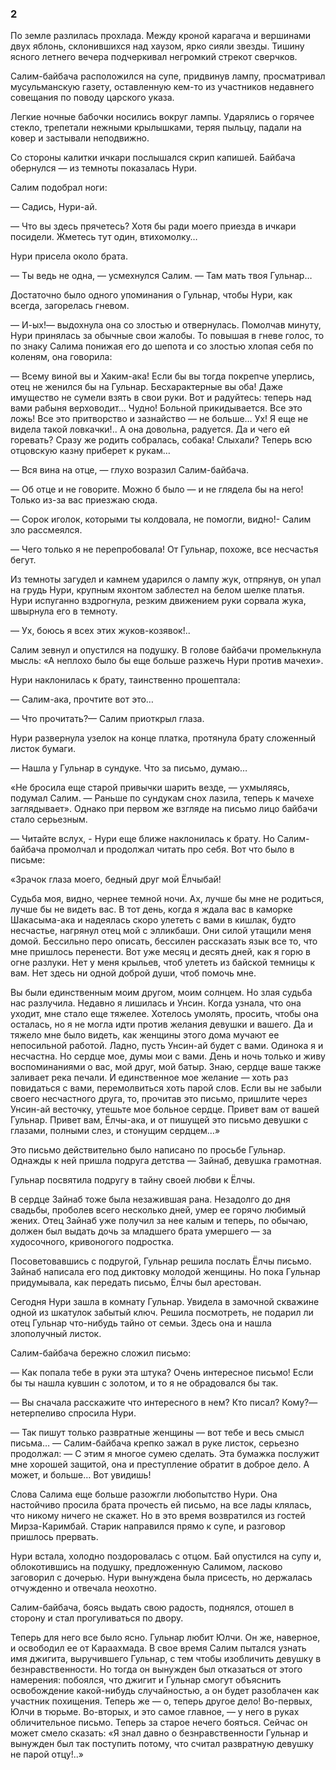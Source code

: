 ### 2

По земле разлилась прохлада.
Между кроной карагача и вершинами двух яблонь, склонившихся над хаузом, ярко сияли звезды.
Тишину ясного летнего вечера подчеркивал негромкий стрекот сверчков.

Салим-байбача расположился на супе, придвинув лампу, просматривал мусульманскую газету, оставленную кем-то из участников недавнего совещания по поводу царского указа.

Легкие ночные бабочки носились вокруг лампы.
Ударялись о горячее стекло, трепетали нежными крылышками, теряя пыльцу, падали на ковер и застывали неподвижно.

Со стороны калитки ичкари послышался скрип капишей.
Байбача обернулся — из темноты показалась Нури.

Салим подобрал ноги:

— Садись, Нури-ай.

— Что вы здесь прячетесь?
Хотя бы ради моего приезда в ичкари посидели.
Жметесь тут один, втихомолку…

Нури присела около брата.

— Ты ведь не одна, — усмехнулся Салим.
— Там мать твоя Гульнар…

Достаточно было одного упоминания о Гульнар, чтобы Нури, как всегда, загорелась гневом.

— И-ых!— выдохнула она со злостью и отвернулась.
Помолчав минуту, Нури принялась за обычные свои жалобы.
То повышая в гневе голос, то по знаку Салима понижая его до шепота и со злостью хлопая себя по коленям, она говорила:

— Всему виной вы и Хаким-ака!
Если бы вы тогда покрепче уперлись, отец не женился бы на Гульнар.
Бесхарактерные вы оба!
Даже имущество не сумели взять в свои руки.
Вот и радуйтесь: теперь над вами рабыня верховодит…
Чудно!
Больной прикидывается.
Все это ложь!
Все это притворство и зазнайство — не больше…
Ух!
Я еще не видела такой ловкачки!..
А она довольна, радуется.
Да и чего ей горевать?
Сразу же родить собралась, собака!
Слыхали?
Теперь всю отцовскую казну приберет к рукам…

— Вся вина на отце, — глухо возразил Салим-байбача.

— Об отце и не говорите.
Можно б было — и не глядела бы на него!
Только из-за вас приезжаю сюда.

— Сорок иголок, которыми ты колдовала, не помогли, видно!- Салим зло рассмеялся.

— Чего только я не перепробовала!
От Гульнар, похоже, все несчастья бегут.

Из темноты загудел и камнем ударился о лампу жук, отпрянув, он упал на грудь Нури, крупным яхонтом заблестел на белом шелке платья.
Нури испуганно вздрогнула, резким движением руки сорвала жука, швырнула его в темноту.

— Ух, боюсь я всех этих жуков-козявок!..

Салим зевнул и опустился на подушку.
В голове байбачи промелькнула мысль:
«А неплохо было бы еще больше разжечь Нури против мачехи».

Нури наклонилась к брату, таинственно прошептала:

— Салим-ака, прочтите вот это…

— Что прочитать?— Салим приоткрыл глаза.

Нури развернула узелок на конце платка, протянула брату сложенный листок бумаги.

— Нашла у Гульнар в сундуке.
Что за письмо, думаю…

«Не бросила еще старой привычки шарить везде, — ухмыляясь, подумал Салим.
— Раньше по сундукам снох лазила, теперь к мачехе заглядывает».
Однако при первом же взгляде на письмо лицо байбачи стало серьезным.

— Читайте вслух, - Нури еще ближе наклонилась к брату.
Но Салим-байбача промолчал и продолжал читать про себя.
Вот что было в письме:

«Зрачок глаза моего, бедный друг мой Ёлчыбай!

Судьба моя, видно, чернее темной ночи.
Ах, лучше бы мне не родиться, лучше бы не видеть вас.
В тот день, когда я ждала вас в каморке Шакасыма-ака и надеялась скоро улететь с вами в кишлак, будто несчастье, нагрянул отец мой с элликбаши.
Они силой утащили меня домой.
Бессильно перо описать, бессилен рассказать язык все то, что мне пришлось перенести.
Вот уже месяц и десять дней, как я горю в огне разлуки.
Нет у меня крыльев, чтоб улететь из байской темницы к вам.
Нет здесь ни одной доброй души, чтоб помочь мне.

Вы были единственным моим другом, моим солнцем.
Но злая судьба нас разлучила.
Недавно я лишилась и Унсин.
Когда узнала, что она уходит, мне стало еще тяжелее.
Хотелось умолять, просить, чтобы она осталась, но я не могла идти против желания девушки и вашего.
Да и тяжело мне было видеть, как женщины этого дома мучают ее непосильной работой.
Ладно, пусть Унсин-ай будет с вами.
Одинока я и несчастна.
Но сердце мое, думы мои с вами.
День и ночь только и живу воспоминаниями о вас, мой друг, мой батыр.
Знаю, сердце ваше также заливает река печали.
И единственное мое желание — хоть раз повидаться с вами, перемолвиться хоть парой слов.
Если вы не забыли своего несчастного друга, то, прочитав это письмо, пришлите через Унсин-ай весточку, утешьте мое больное сердце.
Привет вам от вашей Гульнар.
Привет вам, Ёлчы-ака, и от пишущей это письмо девушки с глазами, полными слез, и стонущим сердцем…»

Это письмо действительно было написано по просьбе Гульнар.
Однажды к ней пришла подруга детства — Зайнаб, девушка грамотная.

Гульнар посвятила подругу в тайну своей любви к Ёлчы.

В сердце Зайнаб тоже была незажившая рана.
Незадолго до дня свадьбы, проболев всего несколько дней, умер ее горячо любимый жених.
Отец Зайнаб уже получил за нее калым и теперь, по обычаю, должен был выдать дочь за младшего брата умершего — за худосочного, кривоногого подростка.

Посоветовавшись с подругой, Гульнар решила послать Ёлчы письмо.
Зайнаб написала его под диктовку молодой женщины.
Но пока Гульнар придумывала, как передать письмо, Ёлчы был арестован.

Сегодня Нури зашла в комнату Гульнар.
Увидела в замочной скважине одной из шкатулок забытый ключ.
Решила посмотреть, не подарил ли отец Гульнар что-нибудь тайно от семьи.
Здесь она и нашла злополучный листок.

Салим-байбача бережно сложил письмо:

— Как попала тебе в руки эта штука?
Очень интересное письмо!
Если бы ты нашла кувшин с золотом, и то я не обрадовался бы так.

— Вы сначала расскажите что интересного в нем?
Кто писал?
Кому?— нетерпеливо спросила Нури.

— Так пишут только развратные женщины — вот тебе и весь смысл письма…
— Салим-байбача крепко зажал в руке листок, серьезно продолжал: — С этим я многое сумею сделать.
Эта бумажка послужит мне хорошей защитой, она и преступление обратит в доброе дело.
А может, и больше…
Вот увидишь!

Слова Салима еще больше разожгли любопытство Нури.
Она настойчиво просила брата прочесть ей письмо, на все лады клялась, что никому ничего не скажет.
Но в это время возвратился из гостей Мирза-Каримбай.
Старик направился прямо к супе, и разговор пришлось прервать.

Нури встала, холодно поздоровалась с отцом.
Бай опустился на супу и, облокотившись на подушку, предложенную Салимом, ласково заговорил с дочерью.
Нури вынуждена была присесть, но держалась отчужденно и отвечала неохотно.

Салим-байбача, боясь выдать свою радость, поднялся, отошел в сторону и стал прогуливаться по двору.

Теперь для него все было ясно.
Гульнар любит Юлчи.
Он же, наверное, и освободил ее от Караахмада.
В свое время Салим пытался узнать имя джигита, выручившего Гульнар, с тем чтобы изобличить девушку в безнравственности.
Но тогда он вынужден был отказаться от этого намерения: побоялся, что джигит и Гульнар смогут объяснить освобождение какой-нибудь случайностью, а он будет разоблачен как участник похищения.
Теперь же — о, теперь другое дело!
Во-первых, Юлчи в тюрьме.
Во-вторых, и это самое главное, — у него в руках обличительное письмо.
Теперь за старое нечего бояться.
Сейчас он может смело сказать:
«Я знал давно о безнравственности Гульнар и вынужден был так поступить потому, что считал развратную девушку не парой отцу!..»
